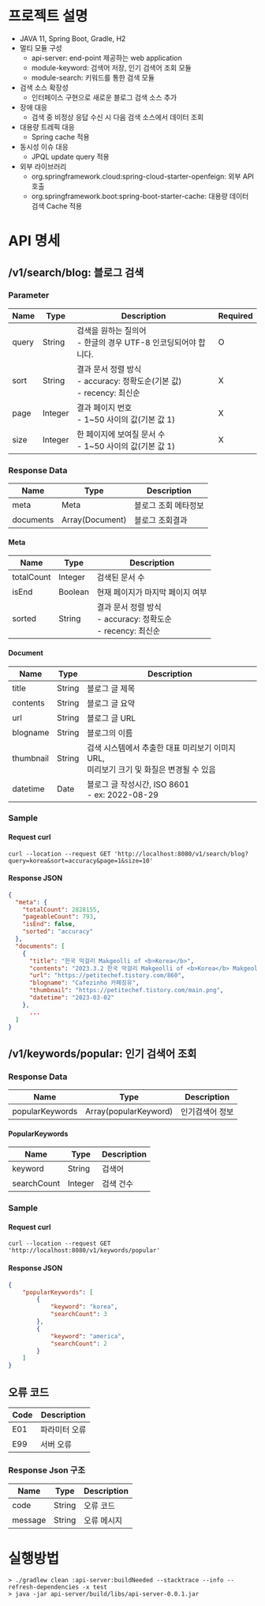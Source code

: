 # 프로젝트 설명

- JAVA 11, Spring Boot, Gradle, H2
- 멀티 모듈 구성
  - api-server: end-point 제공하는 web application
  - module-keyword: 검색어 저장, 인기 검색어 조회 모듈
  - module-search: 키워드를 통한 검색 모듈
- 검색 소스 확장성
  - 인터페이스 구현으로 새로운 블로그 검색 소스 추가
- 장애 대응
  - 검색 중 비정상 응답 수신 시 다음 검색 소스에서 데이터  조회
- 대용량 트레픽 대응
  - Spring cache 적용
- 동시성 이슈 대응
  - JPQL update query 적용
- 외부 라이브러리
  - org.springframework.cloud:spring-cloud-starter-openfeign: 외부 API 호출
  - org.springframework.boot:spring-boot-starter-cache: 대용량 데이터 검색 Cache 적용

# API 명세

## /v1/search/blog: 블로그 검색

### Parameter

| Name  | Type    | Description                                                | Required |
|-------|---------|------------------------------------------------------------|----------|
| query | String  | 검색을 원하는 질의어<br/>- 한글의 경우 UTF-8 인코딩되어야 합니다.         | O        |
| sort  | String  | 결과 문서 정렬 방식<br/>- accuracy: 정확도순(기본 값)<br/> - recency: 최신순 | X        |
| page  | Integer | 결과 페이지 번호<br/>- 1~50 사이의 값(기본 값 1)                         | X        |
| size  | Integer | 한 페이지에 보여질 문서 수<br/>- 1~50 사이의 값(기본 값 1)                   | X        |

### Response Data

| Name      | Type            | Description          |
|-----------|-----------------|----------------------|
| meta      | Meta            | 블로그 조회 메타정보 |
| documents | Array(Document) | 블로그 조회결과      |

#### Meta

| Name       | Type    | Description        |
|------------|---------|--------------------|
| totalCount | Integer | 검색된 문서 수           |
| isEnd      | Boolean | 현재 페이지가 마지막 페이지 여부 |
| sorted     | String  | 결과 문서 정렬 방식<br/>- accuracy: 정확도순<br/> - recency: 최신순              |

#### Document

| Name       | Type   | Description                                           |
|------------|--------|-------------------------------------------------------|
| title      | String | 블로그 글 제목                                              |
| contents   | String | 블로그 글 요약                                              |
| url        | String | 블로그 글 URL                                             |
| blogname   | String | 블로그의 이름                                               |
| thumbnail  | String | 검색 시스템에서 추출한 대표 미리보기 이미지 URL, <br/>미리보기 크기 및 화질은 변경될 수 있음  |
| datetime   | Date   | 블로그 글 작성시간, ISO 8601<br/>- ex: 2022-08-29             |

### Sample

#### Request curl

```curl
curl --location --request GET 'http://localhost:8080/v1/search/blog?query=korea&sort=accuracy&page=1&size=10'
```

#### Response JSON

```json
{
  "meta": {
    "totalCount": 2828155,
    "pageableCount": 793,
    "isEnd": false,
    "sorted": "accuracy"
  },
  "documents": [
    {
      "title": "한국 막걸리 Makgeolli of <b>Korea</b>",
      "contents": "2023.3.2 한국 막걸리 Makgeolli of <b>Korea</b> Makgeolli = Raw [unrefined] rice wine 이마트 한쪽 벽면을 꽉 채우고 있는 막걸리코너 막걸리의 인기를 짐작할 수 있다. 내가 어렸을 땐, 마트에 이렇게 많은 종류가 있었던 것 같지 않은데... 오래간만에 마트구경하다 유심히 봤는데 너무 재밌어서^^ 막걸리의 종류와...",
      "url": "https://petitechef.tistory.com/860",
      "blogname": "Cafezinho 카페징유",
      "thumbnail": "https://petitechef.tistory.com/main.png",
      "datetime": "2023-03-02"
    },
      ...
  ]
}
```

## /v1/keywords/popular: 인기 검색어 조회

### Response Data

| Name      | Type                     | Description |
|-----------|--------------------------|-------------|
| popularKeywords | Array(popularKeyword) | 인기검색어 정보    |

#### PopularKeywords

| Name      | Type    | Description |
|-----------|---------|-------------|
| keyword   | String  | 검색어         |
| searchCount     | Integer | 검색 건수       |

### Sample

#### Request curl

```curl
curl --location --request GET 'http://localhost:8080/v1/keywords/popular'
```

#### Response JSON

```json
{
    "popularKeywords": [
        {
            "keyword": "korea",
            "searchCount": 3
        },
        {
            "keyword": "america",
            "searchCount": 2
        }
    ]
}
```

## 오류 코드

| Code | Description |
|------|-------------|
| E01  | 파라미터 오류     |
| E99  | 서버 오류       |

### Response Json 구조

| Name    | Type   | Description       |
|---------|--------|-------------------|
| code    | String | 오류 코드             |
| message | String | 오류 메시지            |


# 실행방법

``` shell
> ./gradlew clean :api-server:buildNeeded --stacktrace --info --refresh-dependencies -x test
> java -jar api-server/build/libs/api-server-0.0.1.jar
```

